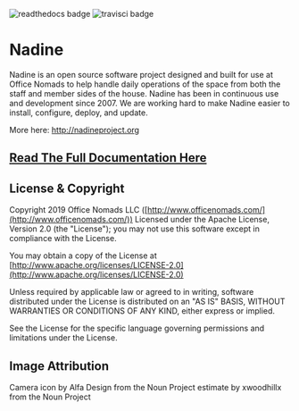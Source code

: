 ![readthedocs badge](https://readthedocs.org/projects/nadine/badge/) ![travisci badge](https://travis-ci.org/nadineproject/nadine.svg?branch=master)

# Nadine

Nadine is an open source software project designed and built for use at Office Nomads to help handle daily operations of the space from both the staff and member sides of the house. Nadine has been in continuous use and development since 2007. We are working hard to make Nadine easier to install, configure, deploy, and update.

More here:  http://nadineproject.org

## [Read The Full Documentation Here](http://nadine.readthedocs.io/en/master/)

## License & Copyright

Copyright 2019 Office Nomads LLC ([http://www.officenomads.com/](http://www.officenomads.com/)) Licensed under the Apache License, Version 2.0 (the "License"); you may not use this software except in compliance with the License.

You may obtain a copy of the License at [http://www.apache.org/licenses/LICENSE-2.0](http://www.apache.org/licenses/LICENSE-2.0)

Unless required by applicable law or agreed to in writing, software distributed under the License is distributed on an "AS IS" BASIS, WITHOUT WARRANTIES OR CONDITIONS OF ANY KIND, either express or implied.

See the License for the specific language governing permissions and limitations under the License.

## Image Attribution

Camera icon by Alfa Design from the Noun Project
estimate by xwoodhillx from the Noun Project  
